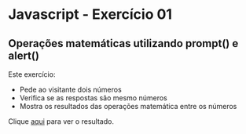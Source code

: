 # Javascript - Exercício 01

## Operações matemáticas utilizando prompt() e alert()

Este exercício:

- Pede ao visitante dois números
- Verifica se as respostas são mesmo números
- Mostra os resultados das operações matemática entre os números

Clique [aqui](https://franzwarm.github.io/rocketseat-explorer/nivel02/fase01-codigo-do-desafio/) para ver o resultado.
